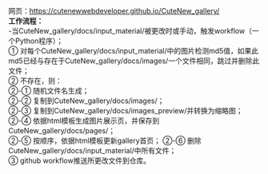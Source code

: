 网页：https://cutenewwebdeveloper.github.io/CuteNew_gallery/  
**工作流程：**  
-当CuteNew_gallery/docs/input_material/被更改时或手动，触发workflow（一个Python程序）；  
① 对每个CuteNew_gallery/docs/input_material/中的图片检测md5值，如果此md5已经与存在于CuteNew_gallery/docs/images/一个文件相同，跳过并删除此文件；  
② 不存在，则：  
②-① 随机文件名生成；  
②-② 复制到CuteNew_gallery/docs/images/；  
②-③ 复制到CuteNew_gallery/docs/images_preview/并转换为缩略图；  
②-④ 依据html模板生成图片展示页，并保存到CuteNew_gallery/docs/pages/；  
②-⑤ 按顺序，依据html模板更新gallery首页；
②-⑥ 删除CuteNew_gallery/docs/input_material/中所有文件；  
③ github workflow推送所更改文件到仓库。  
